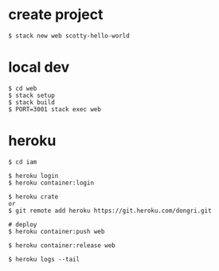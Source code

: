 # create project
```
$ stack new web scotty-hello-world
```

# local dev
```
$ cd web
$ stack setup
$ stack build
$ PORT=3001 stack exec web
```

# heroku
```
$ cd iam

$ heroku login
$ heroku container:login

$ heroku crate 
or
$ git remote add heroku https://git.heroku.com/dongri.git

# deploy
$ heroku container:push web

$ heroku container:release web

$ heroku logs --tail
```
